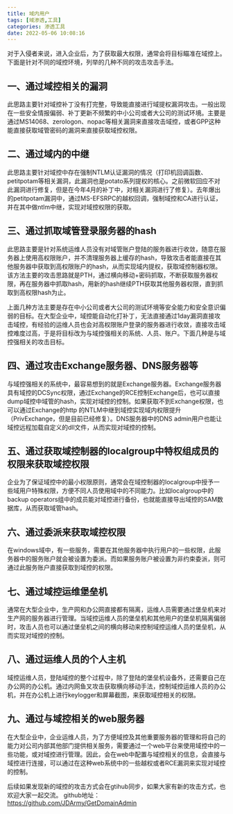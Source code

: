 ```yaml
---
title: 域内用户
tags: [域渗透,工具]
categories: 渗透工具
date: 2022-05-06 10:08:16
---
```



对于入侵者来说，进入企业后，为了获取最大权限，通常会将目标瞄准在域控上。下面是针对不同的域控环境，列举的几种不同的攻击攻击手法。
<!-- more -->

## 一、通过域控相关的漏洞
此思路主要针对域控补丁没有打完整，导致能直接进行域提权漏洞攻击。一般出现在一些安全情报偏弱、补丁更新不频繁的中小公司或者大公司的测试环境。主要是通过MS14068、zerologon、nopac等相关漏洞来直接攻击域控，或者GPP这种能直接获取域管密码的漏洞来直接获取域控权限。

## 二、通过域内的中继
此思路主要针对域控中存在强制NTLM认证漏洞的情况（打印机回调函数、petitpotam等相关漏洞，此漏洞也是potato系列提权的核心。之前微软回应不对此漏洞进行修复，但是在今年4月的补丁中，对相关漏洞进行了修复）。去年爆出的petitpotam漏洞中，通过MS-EFSRPC的越权回调，强制域控和CA进行认证，并在其中做ntlm中继，实现对域控权限的获取。

## 三、通过抓取域管登录服务器的hash
此思路主要是针对系统运维人员没有对域管账户登陆的服务器进行收敛，随意在服务器上使用高权限账户，并不清理服务器上缓存的hash，导致攻击者能直接在其他服务器中获取到高权限账户的hash，从而实现域内提权，获取域控制器权限。该方法主要的攻击思路就是PTH，通过横向移动+密码抓取，不断获取服务器权限，再在服务器中抓取hash，用新的hash继续PTH获取其他服务器权限，直到抓取到高权限hash为止。


上面几种方法主要是存在中小公司或者大公司的测试环境等安全能力和安全意识偏弱的目标。在大型企业中，域控能自动化打补丁，无法直接通过1day漏洞直接攻击域控，有经验的运维人员也会对高权限账户登录的服务器进行收敛，直接攻击域控难度过高，于是将目标改为与域控强相关的系统、人员、账户。下面几种是与域控强相关的攻击目标。

## 四、通过攻击Exchange服务器、DNS服务器等
与域控强相关的系统中，最容易想到的就是Exchange服务器。Exchange服务器具有域控的DCSync权限，通过Exchange的RCE控制Exchange后，也可以直接dump域控中域管的hash，实现对域控的控制。如果获取不到Exchange权限，也可以通过Exchange的http 的NTLM中继到域控实现域内权限提升（PrivExchange，但是目前已经修复）。DNS服务器中的DNS admin用户也能让域控远程加载自定义的dll文件，从而实现对域控的控制。

## 五、通过获取域控制器的localgroup中特权组成员的权限来获取域控权限
企业为了保证域控中的最小权限原则，通常会在域控制器的localgroup中授予一些域用户特殊权限，方便不同人员使用域中的不同能力。比如localgroup中的backup operators组中的成员能对域控进行备份，也就能直接导出域控的SAM数据库，从而获取域管hash。

## 六、通过委派来获取域控权限
在windows域中，有一些服务，需要在其他服务器中执行用户的一些权限，此服务器中的服务账户就会被设置为委派。而如果服务账户被设置为非约束委派，则可通过此服务账户直接获取到域控的权限。

## 七、通过域控运维堡垒机
通常在大型企业中，生产网和办公网直接都有隔离，运维人员需要通过堡垒机来对生产网的服务器进行管理。当域控运维人员的堡垒机和其他用户的堡垒机隔离偏弱时，攻击人员也可以通过堡垒机之间的横向移动来控制域控运维人员的堡垒机，从而实现对域控的控制。

## 八、通过运维人员的个人主机
域控运维人员，登陆域控的整个过程中，除了登陆的堡垒机设备外，还需要自己在办公网的办公机。通过内网鱼叉攻击获取横向移动手法，控制域控运维人员的办公机，并在办公机上进行keylogger和屏幕截图，来获取域控相关的权限。

## 九、通过与域控相关的web服务器

在大型企业中，企业运维人员，为了方便域控及其他重要服务器的管理和将自己的能力对公司内部其他部门提供相关服务，需要通过一个web平台来使用域控中的一些功能，或对域控进行管理。因此，会在web中配置与域控相关的信息，会直接与域控进行连接，可以通过在这种web系统中的一些越权或者RCE漏洞来实现对域控的控制。

后续如果发现新的域控的攻击方式会在gtihub同步，如果大家有新的攻击方式，也欢迎大家一起交流。
github地址：https://github.com/JDArmy/GetDomainAdmin